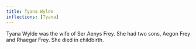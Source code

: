 ```yaml
---
title: Tyana Wylde
inflections: [Tyana]
---
```


Tyana Wylde was the wife of Ser Aenys Frey. She had two sons, Aegon Frey and Rhaegar Frey. She died in childbirth. 


